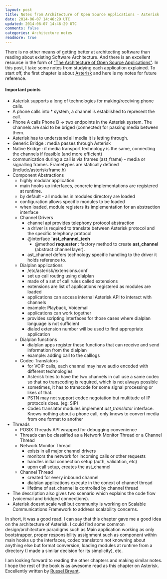 ```yaml
---           
layout: post
title: Notes from Architecture of Open Source Applications - Asterisk
date: 2014-06-07 14:46:29 UTC
updated: 2014-06-07 14:46:29 UTC
comments: false
categories: Architecture notes
readmore: true
---
```


There is no other means of getting better at architecting software than reading about existing Software Architecture. And there is an excellent resource in the form of ["The Architecture of Open Source Applications"](http://aosabook.org/en/index.html). In this post, I take some notes from studying each application explained. To start off, the first chapter is about [Asterisk]("http://www.asterisk.org") and here is my notes for future reference.

#### Important points
- Asterisk supports a long of technologies for making/receiving phone calls.
- A phone calls into * system, a channel is established to represent the call.
- Phone A calls Phone B -> two endpoints in the Asterisk system. The channels are said to be briged (connected) for passing media between them.
- Asterisk has to understand all media it is letting through.
- Generic Bridge : media passes through Asterisk
- Native Bridge : if media transport technology is the same, connecting the channels if feasible (and more efficient)
- communication during a call is via frames (ast_frame) - media or signalling frames. Frametypes are statically defined (include/asterisk/frame.h)
- Component Abstractions  
	- highly modular application
	- main hooks up interfaces, concrete implementations are registered at runtime.
	- by default - all modules in modules directory are loaded
	- configuration allows specific modules to be loaded 
	- when loaded, module registers its implementation for an abstraction interface
	- Channel Drivers
		- channel api provides telephony protocol abstraction
		- a driver is required to translate between Asterisk protocol and the specific telephony protocol
		- @interface **`ast_channel_tech** 
			- @method **requester** : factory method to create **ast_channel** (abstract channel layer). 
		- ast_channel defers technology specific handling to the driver it holds reference to.
	- Dialplan applications
		- /etc/asterisk/extensions.conf
		- set up call routing using dialplan
		- made of a set of call rules called extensions
		- extensions are list of applications registered as modules are loaded
		- applications can access internal Asterisk API to interact with channels
		- example: Playback, Voicemail
		- applications can work together
		- provides scripting interfaces for those cases where dialplan language is not sufficient
		- dialed extension number will be used to find appropriate application
	- Dialplan functions
		- dialplan apps register these functions that can receive and send information from the dialplan
		- example: adding call to the calllogs 
	- Codec Translators
		- for VOIP calls, each channel may have audio encoded with different technologies
		- Asterisk tries to have the two channels in call use a same codec so that no transcoding is required, which is not always possible
		- sometimes, it has to transcode for some signal processing or likes of that.
		- PSTN may not support codec negotation but multitude of IP protocols does. (eg: SIP)
		- Codec translator modules implement *ast_translator* interface. Knows nothing about a phone call, only knows to convert media from one format to another
- Threads
	- POSIX Threads API wrapped for debugging convenience
	- Threads can be classified as a Network Monitor Thread or a Channel Thread
	- Network Monitor Thread
	   - exists in all major channel drivers
	   - monitors the network for incoming calls or other requests
	   - handles initial connection setup (auth, validation, etc)
	   - upon call setup, creates the ast_channel
	- Channel Thread
	   - created for every inbound channel
	   - dialplan applications execute in the conext of channel thread
	   - lifetime of ast_channel is controlled by channel thread
- The description also gives two scenario which explains the code flow (voicemail and bridged connections).
- Asterisk doesnt scale well but community is working on Scalable Communications Framework to address scalability concerns.

In short, it was a good read. I can say that this chapter gave me a good idea on the architecture of Asterisk. I could find some common design/architecture paradigms such as Main application working as only bootstrapper, proper responsibility assignment such as component within main hooks up the interfaces, codec translators not knowning about anything else but format conversion, loading modules at runtime from a directory (I made a similar decision for its simplicity), etc.

I am looking forward to reading the other chapters and making similar notes. I hope the rest of the book is as awesome read as this chapter on Asterisk. Excellently written by [Russel Bryant](http://blog.russellbryant.net).
